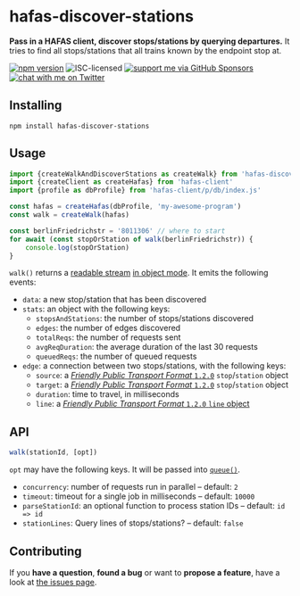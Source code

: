 # hafas-discover-stations

**Pass in a HAFAS client, discover stops/stations by querying departures.** It tries to find all stops/stations that all trains known by the endpoint stop at.

[![npm version](https://img.shields.io/npm/v/hafas-discover-stations.svg)](https://www.npmjs.com/package/hafas-discover-stations)
![ISC-licensed](https://img.shields.io/github/license/derhuerst/hafas-discover-stations.svg)
[![support me via GitHub Sponsors](https://img.shields.io/badge/support%20me-donate-fa7664.svg)](https://github.com/sponsors/derhuerst)
[![chat with me on Twitter](https://img.shields.io/badge/chat%20with%20me-on%20Twitter-1da1f2.svg)](https://twitter.com/derhuerst)


## Installing

```shell
npm install hafas-discover-stations
```


## Usage

```js
import {createWalkAndDiscoverStations as createWalk} from 'hafas-discover-stations'
import {createClient as createHafas} from 'hafas-client'
import {profile as dbProfile} from 'hafas-client/p/db/index.js'

const hafas = createHafas(dbProfile, 'my-awesome-program')
const walk = createWalk(hafas)

const berlinFriedrichstr = '8011306' // where to start
for await (const stopOrStation of walk(berlinFriedrichstr)) {
	console.log(stopOrStation)
}
```

`walk()` returns a [readable stream](http://nodejs.org/api/stream.html#stream_class_stream_readable) [in object mode](https://nodejs.org/api/stream.html#stream_object_mode). It emits the following events:

- `data`: a new stop/station that has been discovered
- `stats`: an object with the following keys:
	- `stopsAndStations`: the number of stops/stations discovered
	- `edges`: the number of edges discovered
	- `totalReqs`: the number of requests sent
	- `avgReqDuration`: the average duration of the last 30 requests
	- `queuedReqs`: the number of queued requests
- `edge`: a connection between two stops/stations, with the following keys:
	- `source`: a [*Friendly Public Transport Format* `1.2.0`](https://github.com/public-transport/friendly-public-transport-format/blob/1.2.0/spec/readme.md) `stop`/`station` object
	- `target`: a [*Friendly Public Transport Format* `1.2.0`](https://github.com/public-transport/friendly-public-transport-format/blob/1.2.0/spec/readme.md) `stop`/`station` object
	- `duration`: time to travel, in milliseconds
	- `line`: a [*Friendly Public Transport Format* `1.2.0` `line` object](https://github.com/public-transport/friendly-public-transport-format/blob/1.2.0/spec/readme.md#line)


## API

```js
walk(stationId, [opt])
```

`opt` may have the following keys. It will be passed into [`queue()`](https://github.com/jessetane/queue#constructor).

- `concurrency`: number of requests run in parallel – default: `2`
- `timeout`: timeout for a single job in milliseconds – default: `10000`
- `parseStationId`: an optional function to process station IDs – default: `id => id`
- `stationLines`: Query lines of stops/stations? – default: `false`


## Contributing

If you **have a question**, **found a bug** or want to **propose a feature**, have a look at [the issues page](https://github.com/derhuerst/hafas-discover-stations/issues).
